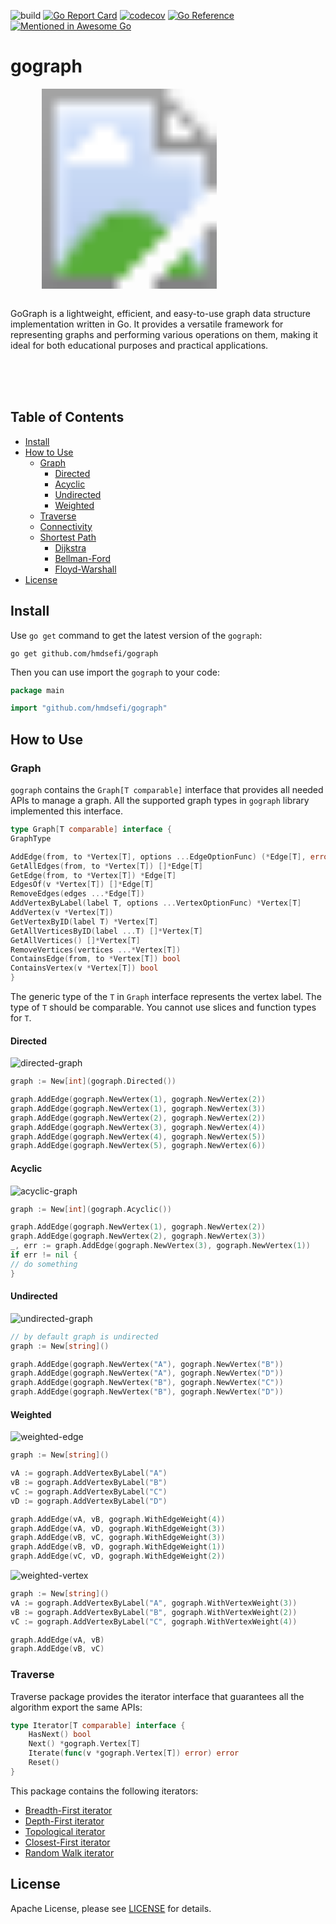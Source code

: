 ![build](https://github.com/hmdsefi/gograph/actions/workflows/build.yml/badge.svg)
[![Go Report Card](https://goreportcard.com/badge/github.com/hmdsefi/gograph)](https://goreportcard.com/report/github.com/hmdsefi/gograph)
[![codecov](https://codecov.io/gh/hmdsefi/gograph/branch/master/graph/badge.svg?token=BstHl9wXTN)](https://codecov.io/gh/hmdsefi/gograph)
[![Go Reference](https://pkg.go.dev/badge/github.com/hmdsefi/gograph.svg)](https://pkg.go.dev/github.com/hmdsefi/gograph)
[![Mentioned in Awesome Go](https://awesome.re/mentioned-badge.svg)](https://github.com/avelino/awesome-go#science-and-data-analysis)

# gograph
<svg width="380" height="320" xmlns="http://www.w3.org/2000/svg">
  <clipPath id="rounded">
    <rect width="380" height="320" rx="30" ry="30" />
  </clipPath>
  <image href="https://github.com/user-attachments/assets/5aa3d777-1c42-4a39-a8ad-ac7a2f66ffe8"
         width="380" height="320" clip-path="url(#rounded)" />
</svg>


<br/>
<br/>
<p>GoGraph is a lightweight, efficient, and easy-to-use graph data structure
implementation written in Go. It provides a versatile framework for representing 
graphs and performing various operations on them, making it ideal for both
educational purposes and practical applications.</p>
<br/><br/><br/>

## Table of Contents

* [Install](#Install)
* [How to Use](#How-to-Use)
    * [Graph](#Graph)
        * [Directed](#Directed)
        * [Acyclic](#Acyclic)
        * [Undirected](#Undirected)
        * [Weighted](#Weighted)
    * [Traverse](#Traverse)
    * [Connectivity](https://github.com/hmdsefi/gograph/tree/master/connectivity#gograph---connectivity)
    * [Shortest Path]()
        * [Dijkstra](https://github.com/hmdsefi/gograph/blob/master/path/dijkstra.md)
        * [Bellman-Ford](https://github.com/hmdsefi/gograph/blob/master/path/bellman-ford.md)
        * [Floyd-Warshall](https://github.com/hmdsefi/gograph/blob/master/path/floyd-warshall.md)
* [License](#License)

## Install

Use `go get` command to get the latest version of the `gograph`:

```shell
go get github.com/hmdsefi/gograph
```

Then you can use import the `gograph` to your code:

```go
package main

import "github.com/hmdsefi/gograph"
```

## How to Use

### Graph

`gograph` contains the `Graph[T comparable]` interface that provides all needed APIs to
manage a graph. All the supported graph types in `gograph` library implemented this interface.

```go
type Graph[T comparable] interface {
GraphType

AddEdge(from, to *Vertex[T], options ...EdgeOptionFunc) (*Edge[T], error)
GetAllEdges(from, to *Vertex[T]) []*Edge[T]
GetEdge(from, to *Vertex[T]) *Edge[T]
EdgesOf(v *Vertex[T]) []*Edge[T]
RemoveEdges(edges ...*Edge[T])
AddVertexByLabel(label T, options ...VertexOptionFunc) *Vertex[T]
AddVertex(v *Vertex[T])
GetVertexByID(label T) *Vertex[T]
GetAllVerticesByID(label ...T) []*Vertex[T]
GetAllVertices() []*Vertex[T]
RemoveVertices(vertices ...*Vertex[T])
ContainsEdge(from, to *Vertex[T]) bool
ContainsVertex(v *Vertex[T]) bool
}
```

The generic type of the `T` in `Graph` interface represents the vertex label. The type of `T`
should be comparable. You cannot use slices and function types for `T`.

#### Directed

![directed-graph](https://user-images.githubusercontent.com/11541936/221904292-face2083-16da-491f-a339-2164b7040264.png)

```go
graph := New[int](gograph.Directed())

graph.AddEdge(gograph.NewVertex(1), gograph.NewVertex(2))
graph.AddEdge(gograph.NewVertex(1), gograph.NewVertex(3))
graph.AddEdge(gograph.NewVertex(2), gograph.NewVertex(2))
graph.AddEdge(gograph.NewVertex(3), gograph.NewVertex(4))
graph.AddEdge(gograph.NewVertex(4), gograph.NewVertex(5))
graph.AddEdge(gograph.NewVertex(5), gograph.NewVertex(6))
```

#### Acyclic

![acyclic-graph](https://user-images.githubusercontent.com/11541936/221911652-ce2dfb5f-5547-4f26-8412-94ad9124d4fa.png)

```go
graph := New[int](gograph.Acyclic())

graph.AddEdge(gograph.NewVertex(1), gograph.NewVertex(2))
graph.AddEdge(gograph.NewVertex(2), gograph.NewVertex(3))
_, err := graph.AddEdge(gograph.NewVertex(3), gograph.NewVertex(1))
if err != nil {
// do something
}
```

#### Undirected

![undirected-graph](https://user-images.githubusercontent.com/11541936/221908261-a009049d-2b71-46c3-9026-faa4dcc2a693.png)

```go
// by default graph is undirected
graph := New[string]()

graph.AddEdge(gograph.NewVertex("A"), gograph.NewVertex("B"))
graph.AddEdge(gograph.NewVertex("A"), gograph.NewVertex("D"))
graph.AddEdge(gograph.NewVertex("B"), gograph.NewVertex("C"))
graph.AddEdge(gograph.NewVertex("B"), gograph.NewVertex("D"))
```

#### Weighted

![weighted-edge](https://user-images.githubusercontent.com/11541936/221908269-b6db15fb-6104-49d9-b9b9-acc062d94e4a.png)

```go
graph := New[string]()

vA := gograph.AddVertexByLabel("A")
vB := gograph.AddVertexByLabel("B")
vC := gograph.AddVertexByLabel("C")
vD := gograph.AddVertexByLabel("D")

graph.AddEdge(vA, vB, gograph.WithEdgeWeight(4))
graph.AddEdge(vA, vD, gograph.WithEdgeWeight(3))
graph.AddEdge(vB, vC, gograph.WithEdgeWeight(3))
graph.AddEdge(vB, vD, gograph.WithEdgeWeight(1))
graph.AddEdge(vC, vD, gograph.WithEdgeWeight(2))
```

![weighted-vertex](https://user-images.githubusercontent.com/11541936/221908278-83f3138d-8b28-4c38-825a-627a46d65294.png)

```go
graph := New[string]()
vA := gograph.AddVertexByLabel("A", gograph.WithVertexWeight(3))
vB := gograph.AddVertexByLabel("B", gograph.WithVertexWeight(2))
vC := gograph.AddVertexByLabel("C", gograph.WithVertexWeight(4))

graph.AddEdge(vA, vB)
graph.AddEdge(vB, vC)
```

### Traverse

Traverse package provides the iterator interface that guarantees all the algorithm export the same APIs:

```go
type Iterator[T comparable] interface {
	HasNext() bool
	Next() *gograph.Vertex[T]
	Iterate(func(v *gograph.Vertex[T]) error) error
	Reset()
}
```

This package contains the following iterators:

- [Breadth-First iterator](https://github.com/hmdsefi/gograph/tree/master/traverse#BFS)
- [Depth-First iterator](https://github.com/hmdsefi/gograph/tree/master/traverse#DFS)
- [Topological iterator](https://github.com/hmdsefi/gograph/tree/master/traverse#Topological-Sort)
- [Closest-First iterator](https://github.com/hmdsefi/gograph/tree/master/traverse#Closest-First)
- [Random Walk iterator](https://github.com/hmdsefi/gograph/tree/master/traverse#random-walk)

## License

Apache License, please see [LICENSE](https://github.com/hmdsefi/gograph/blob/master/LICENSE) for details.

